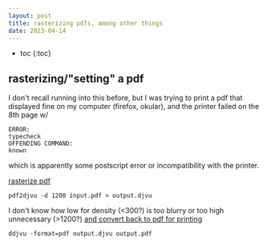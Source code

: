 ```yaml
---
layout: post
title: rasterizing pdfs, among other things
date: 2023-04-14
---
```

- toc
{:toc}

## rasterizing/"setting" a pdf
I don't recall running into this before,
but I was trying to print a pdf that displayed fine on my computer (firefox, okular),
and the printer failed on the 8th page w/

    ERROR:
    typecheck
    OFFENDING COMMAND:
    known
which is apparently some postscript error or incompatibility with the printer.

[rasterize pdf](https://superuser.com/a/1489923)

    pdf2djvu -d 1200 input.pdf > output.djvu
I don't know how low for density (<300?) is too blurry or too high unnecessary (>1200?)
[and convert back to pdf for printing](https://superuser.com/a/100573)

    ddjvu -format=pdf output.djvu output.pdf
